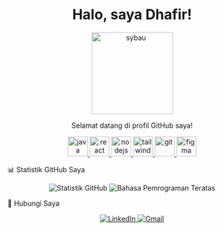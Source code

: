 <!-- Header -->

<h1 align="center">
Halo, saya Dhafir!
</h1>

<p align="center">
<img src="https://media.tenor.com/vDljpi454HcAAAAM/jolly-sybau-happy-sybau.gif" width="165px" alt="sybau">
</p>
 
<p align="center">
Selamat datang di profil GitHub saya!
</p>



<p align="center">
<!-- Contoh Ikon Bahasa Pemrograman -->
<a href="https://www.java.com" target="_blank" rel="noreferrer">
<img src="https://www.google.com/search?q=https://cdn.iconscout.com/icon/free/png-256/free-java-icon-svg-download-png-1174953.png?f=webp" alt="java" width="40" height="40"/>
</a>

<!-- Contoh Ikon Framework & Library -->

<a href="https://reactjs.org/" target="_blank" rel="noreferrer">
<img src="https://www.google.com/search?q=https://raw.githubusercontent.com/devicons/devicon/master/icons/react/react-original-wordmark.svg" alt="react" width="40" height="40"/>
</a>
<a href="https://nodejs.org" target="_blank" rel="noreferrer">
<img src="https://www.google.com/search?q=https://raw.githubusercontent.com/devicons/devicon/master/icons/nodejs/nodejs-original-wordmark.svg" alt="nodejs" width="40" height="40"/>
</a>
<a href="https://tailwindcss.com/" target="_blank" rel="noreferrer">
<img src="https://www.google.com/search?q=https://www.vectorlogo.zone/logos/tailwindcss/tailwindcss-icon.svg" alt="tailwind" width="40" height="40"/>
</a>

<!-- Contoh Ikon Tools & Platform -->

<a href="https://git-scm.com/" target="_blank" rel="noreferrer">
<img src="https://www.google.com/search?q=https://www.vectorlogo.zone/logos/git-scm/git-scm-icon.svg" alt="git" width="40" height="40"/>
</a>
<a href="https://www.figma.com/" target="_blank" rel="noreferrer">
<img src="https://www.google.com/search?q=https://www.vectorlogo.zone/logos/figma/figma-icon.svg" alt="figma" width="40" height="40"/>
</a>
</p>

📊 Statistik GitHub Saya
<!--
Ganti [Username-GitHub-Anda] dengan username GitHub Anda yang sebenarnya.
Anda bisa menyesuaikan tema dan opsi lainnya. Lihat dokumentasi di:
https://github.com/anuraghazra/github-readme-stats
-->

<p align="center">
<img src="https://github-readme-stats.vercel.app/api?username=dhafirtibast&show_icons=true&theme=dracula&include_all_commits=true&count_private=true" alt="Statistik GitHub" />





<img src="https://www.google.com/search?q=https://github-readme-stats.vercel.app/api/top-langs/%3Fusername%3Ddhafirtibast&layout=compact&langs_count=8&theme=dracula" alt="Bahasa Pemrograman Teratas" />
</p>

🔗 Hubungi Saya
<!-- Ganti [link-profil-anda] dengan URL profil Anda yang sebenarnya -->

<p align="center">
<a href="https://www.google.com/search?q=https://linkedin.com/in/https://[www.linkedin.com/in/dhafir-tsabit-0a127a382]/" target="_blank">
<img src="https://www.google.com/search?q=https://img.shields.io/badge/LinkedIn-0077B5%3Fstyle%3Dfor-the-badge%26logo%3Dlinkedin%26logoColor%3Dwhite" alt="LinkedIn"/>
</a>
<a href="mailto:dhafirtsaabit@gmail.com" target="_blank">
<img src="https://img.shields.io/badge/Gmail-D14836?style=for-the-badge&logo=gmail&logoColor=white" alt="Gmail"/>
</a>
</p>
